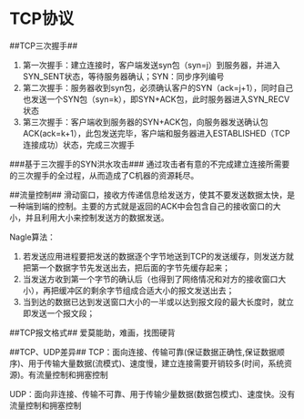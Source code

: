 TCP协议
=================

##TCP三次握手##
1. 第一次握手：建立连接时，客户端发送syn包（syn=j）到服务器，并进入SYN_SENT状态，等待服务器确认；SYN：同步序列编号
2.  第二次握手：服务器收到syn包，必须确认客户的SYN（ack=j+1），同时自己也发送一个SYN包（syn=k），即SYN+ACK包，此时服务器进入SYN_RECV状态
3. 第三次握手：客户端收到服务器的SYN+ACK包，向服务器发送确认包ACK(ack=k+1），此包发送完毕，客户端和服务器进入ESTABLISHED（TCP连接成功）状态，完成三次握手

###基于三次握手的SYN洪水攻击###
通过攻击者有意的不完成建立连接所需要的三次握手的全过程，从而造成了C机器的资源耗尽。

##流量控制##
滑动窗口，接收方传递信息给发送方，使其不要发送数据太快，是一种端到端的控制。主要的方式就是返回的ACK中会包含自己的接收窗口的大小，并且利用大小来控制发送方的数据发送。

Nagle算法：

1.  若发送应用进程要把发送的数据逐个字节地送到TCP的发送缓存，则发送方就把第一个数据字节先发送出去，把后面的字节先缓存起来；
2.  当发送方收到第一个字节的确认后（也得到了网络情况和对方的接收窗口大小），再把缓冲区的剩余字节组成合适大小的报文发送出去；
3.  当到达的数据已达到发送窗口大小的一半或以达到报文段的最大长度时，就立即发送一个报文段；

##TCP报文格式##
爱莫能助，难画，找图硬背

##TCP、UDP差异##
TCP：面向连接、传输可靠(保证数据正确性,保证数据顺序)、用于传输大量数据(流模式)、速度慢，建立连接需要开销较多(时间，系统资源)。有流量控制和拥塞控制

UDP：面向非连接、传输不可靠、用于传输少量数据(数据包模式)、速度快。没有流量控制和拥塞控制
